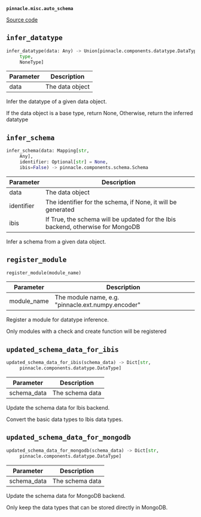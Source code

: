 **`pinnacle.misc.auto_schema`** 

[Source code](https://github.com/pinnacle/pinnacle/blob/main/pinnacle/misc/auto_schema.py)

## `infer_datatype` 

```python
infer_datatype(data: Any) -> Union[pinnacle.components.datatype.DataType,
     type,
     NoneType]
```
| Parameter | Description |
|-----------|-------------|
| data | The data object |

Infer the datatype of a given data object.

If the data object is a base type, return None,
Otherwise, return the inferred datatype

## `infer_schema` 

```python
infer_schema(data: Mapping[str,
     Any],
     identifier: Optional[str] = None,
     ibis=False) -> pinnacle.components.schema.Schema
```
| Parameter | Description |
|-----------|-------------|
| data | The data object |
| identifier | The identifier for the schema, if None, it will be generated |
| ibis | If True, the schema will be updated for the Ibis backend, otherwise for MongoDB |

Infer a schema from a given data object.

## `register_module` 

```python
register_module(module_name)
```
| Parameter | Description |
|-----------|-------------|
| module_name | The module name, e.g. "pinnacle.ext.numpy.encoder" |

Register a module for datatype inference.

Only modules with a check and create function will be registered

## `updated_schema_data_for_ibis` 

```python
updated_schema_data_for_ibis(schema_data) -> Dict[str,
     pinnacle.components.datatype.DataType]
```
| Parameter | Description |
|-----------|-------------|
| schema_data | The schema data |

Update the schema data for Ibis backend.

Convert the basic data types to Ibis data types.

## `updated_schema_data_for_mongodb` 

```python
updated_schema_data_for_mongodb(schema_data) -> Dict[str,
     pinnacle.components.datatype.DataType]
```
| Parameter | Description |
|-----------|-------------|
| schema_data | The schema data |

Update the schema data for MongoDB backend.

Only keep the data types that can be stored directly in MongoDB.


